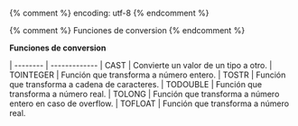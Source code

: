 {% comment %} encoding: utf-8 {% endcomment %}

{% comment %} Funciones de conversion {% endcomment %}
 

**Funciones de conversion**

| -------- | -------------
| CAST | Convierte un valor de un tipo a otro.
| TOINTEGER | Función que transforma a número entero.
| TOSTR | Función que transforma a cadena de caracteres.
| TODOUBLE | Función que transforma a número real.
| TOLONG | Función que transforma a número entero en caso de overflow.
| TOFLOAT | Función que transforma a número real.


